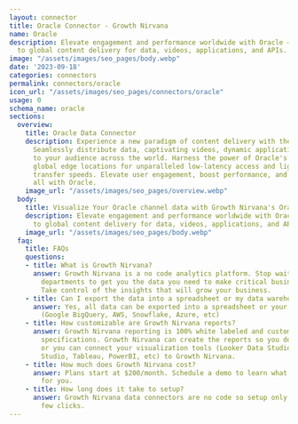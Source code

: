 ```yaml
---
layout: connector
title: Oracle Connector - Growth Nirvana
name: Oracle
description: Elevate engagement and performance worldwide with Oracle – your gateway
  to global content delivery for data, videos, applications, and APIs.
image: "/assets/images/seo_pages/body.webp"
date: '2023-09-18'
categories: connectors
permalink: connectors/oracle
icon_url: "/assets/images/seo_pages/connectors/oracle"
usage: 0
schema_name: oracle
sections:
  overview:
    title: Oracle Data Connector
    description: Experience a new paradigm of content delivery with the Oracle connector.
      Seamlessly distribute data, captivating videos, dynamic applications, and APIs
      to your audience across the world. Harness the power of Oracle's cutting-edge
      global edge locations for unparalleled low-latency access and lightning-fast
      transfer speeds. Elevate user engagement, boost performance, and ensure security,
      all with Oracle.
    image_url: "/assets/images/seo_pages/overview.webp"
  body:
    title: Visualize Your Oracle channel data with Growth Nirvana's Oracle Connector
    description: Elevate engagement and performance worldwide with Oracle – your gateway
      to global content delivery for data, videos, applications, and APIs.
    image_url: "/assets/images/seo_pages/body.webp"
  faq:
    title: FAQs
    questions:
    - title: What is Growth Nirvana?
      answer: Growth Nirvana is a no code analytics platform. Stop waiting for other
        departments to get you the data you need to make critical business decisions.
        Take control of the insights that will grow your business.
    - title: Can I export the data into a spreadsheet or my data warehouse?
      answer: Yes, all data can be exported into a spreadsheet or your data warehouse
        (Google BigQuery, AWS, Snowflake, Azure, etc)
    - title: How customizable are Growth Nirvana reports?
      answer: Growth Nirvana reporting is 100% white labeled and customized to your
        specifications. Growth Nirvana can create the reports so you don’t have to
        or you can connect your visualization tools (Looker Data Studio/Google Data
        Studio, Tableau, PowerBI, etc) to Growth Nirvana.
    - title: How much does Growth Nirvana cost?
      answer: Plans start at $200/month. Schedule a demo to learn what plan is best
        for you.
    - title: How long does it take to setup?
      answer: Growth Nirvana data connectors are no code so setup only requires a
        few clicks.
---
```

